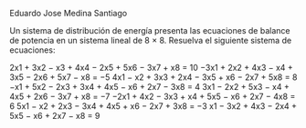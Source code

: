 Eduardo Jose Medina Santiago


Un sistema de distribución de energía presenta las ecuaciones de balance de potencia en un sistema lineal de 8 × 8. Resuelva el siguiente sistema de ecuaciones:


2x1 + 3x2 − x3 + 4x4 − 2x5 + 5x6 − 3x7 + x8 = 10
−3x1 + 2x2 + 4x3 − x4 + 3x5 − 2x6 + 5x7 − x8 = −5 4x1 − x2 + 3x3 + 2x4 − 3x5 + x6 − 2x7 + 5x8 = 8
−x1 + 5x2 − 2x3 + 3x4 + 4x5 − x6 + 2x7 − 3x8 = 4 3x1 − 2x2 + 5x3 − x4 + 4x5 + 2x6 − 3x7 + x8 = −7
−2x1 + 4x2 − 3x3 + x4 + 5x5 − x6 + 2x7 − 4x8 = 6 5x1 − x2 + 2x3 − 3x4 + 4x5 + x6 − 2x7 + 3x8 = −3 x1 − 3x2 + 4x3 − 2x4 + 5x5 − x6 + 2x7 − x8 = 9
